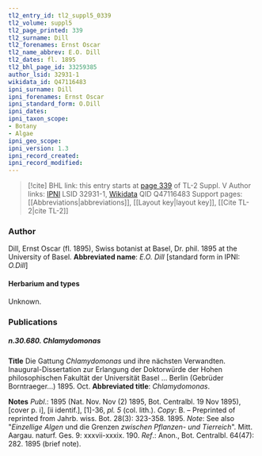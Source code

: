 ```yaml
---
tl2_entry_id: tl2_suppl5_0339
tl2_volume: suppl5
tl2_page_printed: 339
tl2_surname: Dill
tl2_forenames: Ernst Oscar
tl2_name_abbrev: E.O. Dill
tl2_dates: fl. 1895
tl2_bhl_page_id: 33259385
author_lsid: 32931-1
wikidata_id: Q47116483
ipni_surname: Dill
ipni_forenames: Ernst Oscar
ipni_standard_form: O.Dill
ipni_dates:
ipni_taxon_scope:
- Botany
- Algae
ipni_geo_scope:
ipni_version: 1.3
ipni_record_created:
ipni_record_modified:
---
```


> [!cite] BHL link: this entry starts at [page 339](https://www.biodiversitylibrary.org/page/33259385) of TL-2 Suppl. V
> Author links: [IPNI](https://www.ipni.org/a/32931-1) LSID 32931-1, [Wikidata](https://www.wikidata.org/wiki/Q47116483) QID Q47116483
> Support pages: [[Abbreviations|abbreviations]], [[Layout key|layout key]], [[Cite TL-2|cite TL-2]]

### Author

Dill, Ernst Oscar (fl. 1895), Swiss botanist at Basel, Dr. phil. 1895 at the University of Basel. 
**Abbreviated name**: *E.O. Dill* \[standard form in IPNI: *O.Dill*\]

#### Herbarium and types

Unknown.

### Publications

##### n.30.680. Chlamydomonas

**Title**
Die Gattung *Chlamydomonas* und ihre nächsten Verwandten. Inaugural-Dissertation zur Erlangung der Doktorwürde der Hohen philosophischen Fakultät der Universität Basel ... Berlin (Gebrüder Borntraeger...) 1895. Oct.
**Abbreviated title**: *Chlamydomonas*.

**Notes**
*Publ*.: 1895 (Nat. Nov. Nov (2) 1895, Bot. Centralbl. 19 Nov 1895), \[cover p. i\], \[ii identif.\], \[1\]-36, *pl. 5* (col. lith.). *Copy*: B. – Preprinted of reprinted from Jahrb. wiss. Bot. 28(3): 323-358. 1895.
*Note*: See also "*Einzellige Algen* und die Grenzen *zwischen Pflanzen- und Tierreich*". Mitt. Aargau. naturf. Ges. 9: xxxvii-xxxix. 190.
*Ref*.: Anon., Bot. Centralbl. 64(47): 282. 1895 (brief note).

